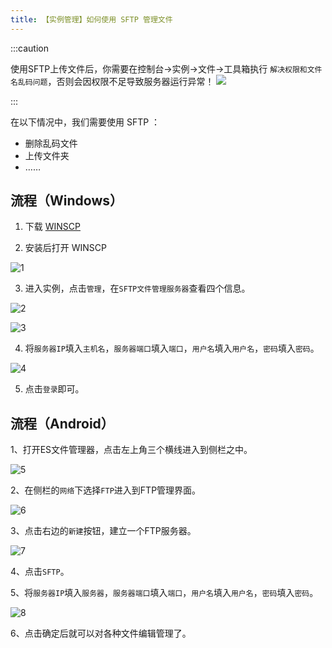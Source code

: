 ```yaml
---
title: 【实例管理】如何使用 SFTP 管理文件
---
```


:::caution

使用SFTP上传文件后，你需要在控制台->实例->文件->工具箱执行 `解决权限和文件名乱码问题`，否则会因权限不足导致服务器运行异常！
![](https://github.com/shenbimicro233/Simpfun_Wiki/assets/116066110/33644322-aa22-460f-9d05-1170b7064758)


:::

在以下情况中，我们需要使用 SFTP ：  

- 删除乱码文件
- 上传文件夹
- ……

## 流程（Windows）

1. 下载 [WINSCP](https://winscp.net/download/WinSCP-6.1.1-Setup.exe)

2. 安装后打开 WINSCP 

![1](/img/pages/SFTP-1.png)

3. 进入实例，点击`管理`，在`SFTP文件管理服务器`查看四个信息。

![2](/img/pages/SFTP-2.png)  

![3](/img/pages/SFTP-3.png)

4. 将`服务器IP`填入`主机名`，`服务器端口`填入`端口`，`用户名`填入`用户名`，`密码`填入`密码`。

![4](/img/pages/SFTP-4.png)  

5. 点击`登录`即可。

## 流程（Android）

1、打开ES文件管理器，点击左上角三个横线进入到侧栏之中。

![5](/img/pages/SFTP-5.png)  

2、在侧栏的`网络`下选择`FTP`进入到FTP管理界面。

![6](/img/pages/SFTP-6.png)    

3、点击右边的`新建`按钮，建立一个FTP服务器。

![7](/img/pages/SFTP-7.png)    

4、点击`SFTP`。  

5、将`服务器IP`填入`服务器`，`服务器端口`填入`端口`，`用户名`填入`用户名`，`密码`填入`密码`。

![8](/img/pages/SFTP-8.png)    

6、点击确定后就可以对各种文件编辑管理了。
